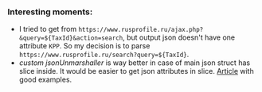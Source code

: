 ### Interesting moments: 
- I tried to get from `https://www.rusprofile.ru/ajax.php?&query=${TaxId}&action=search`, but
  output json doesn't have one attribute `KPP`. So my decision is to parse `https://www.rusprofile.ru/search?query=${TaxId}`.
- _custom jsonUnmarshaller_ is way better in case of main json struct has slice inside.
  It would be easier to get json attributes in slice. 
  [Article](https://jhall.io/posts/go-json-tricks-array-as-structs/) with good examples.
